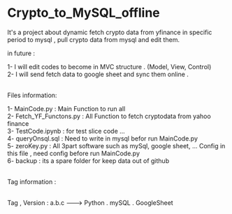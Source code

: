 # Crypto_to_MySQL_offline

It's a project about dynamic fetch crypto data from yfinance in specific period to mysql , pull crypto data from mysql and edit them.</br>

in future :</br>

1- I will edit codes to become in MVC structure . (Model, View, Control)</br>
2- I will send fetch data to google sheet and sync them online .</br></br>



Files information:</br>

1- MainCode.py             :  Main Function to run all</br>
2- Fetch_YF_Functons.py    :  All Function to fetch cryptodata from yahoo finance</br>
3- TestCode.ipynb          :  for test slice code ...</br>
4- queryOnsql.sql          :  Need to write in mysql befor run MainCode.py</br>
5- zeroKey.py              :  All 3part software such as mySql, google sheet, ... Config in this file , need config before run MainCode.py</br>
6- backup                  :  its a spare folder for keep data out of github</br></br>



Tag information :</br></br>
  
Tag , Version : a.b.c   ---> Python . mySQL . GoogleSheet</br>
